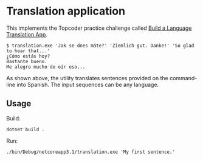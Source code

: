 # Translation application

This implements the Topcoder practice challenge called [Build a Language Translation App](https://www.topcoder.com/challenges/dd729770-164e-4c51-b5d3-c9f335f3e90c).

```
$ translation.exe 'Jak se dnes máte?' 'Ziemlich gut. Danke!' 'So glad to hear that...'
¿Cómo estás hoy?
Bastante bueno.
Me alegro mucho de oír eso...
```

As shown above, the utility translates sentences provided on the command-line into Spanish. The input sequences can be any language.

## Usage

Build:
```
dotnet build .
```

Run:
```
./bin/Debug/netcoreapp3.1/translation.exe 'My first sentence.'
```